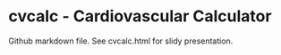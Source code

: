 # cvcalc - Cardiovascular Calculator

Github markdown file. See cvcalc.html for slidy presentation.

